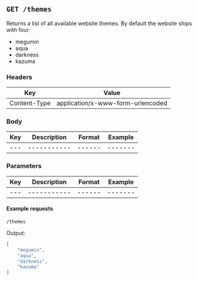## `GET /themes`

Returns a list of all available website themes. By default the website ships with four:
- megumin
- aqua
- darkness
- kazuma

### Headers

| Key          | Value                             |
| ------------ | --------------------------------- |
| Content-Type | application/x-www-form-urlencoded |

### Body

| Key | Description | Format | Example |
| --- | ----------- | ------ | ------- |
| --- | ----------- | ------ | ------- |

### Parameters

| Key | Description | Format | Example |
| --- | ----------- | ------ | ------- |
| --- | ----------- | ------ | ------- |

#### Example requests

`/themes`

Output:

```json
[
    "megumin",
    "aqua",
    "darkness",
    "kazuma"
]
```